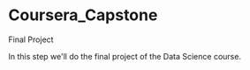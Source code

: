 # Coursera_Capstone
Final Project

In this step we'll do the final project of the Data Science course.
